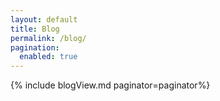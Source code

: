```yaml
---
layout: default
title: Blog
permalink: /blog/
pagination: 
  enabled: true
---
```

{% include blogView.md paginator=paginator%}